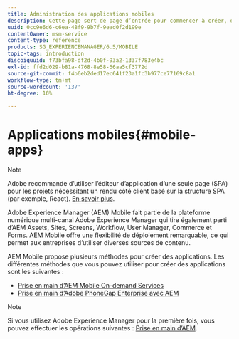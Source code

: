 ```yaml
---
title: Administration des applications mobiles
description: Cette page sert de page d’entrée pour commencer à créer, développer et administrer des applications mobiles.
uuid: 0cc9e6d6-c6ea-48f9-9b7f-9ead0f2d199e
contentOwner: msm-service
content-type: reference
products: SG_EXPERIENCEMANAGER/6.5/MOBILE
topic-tags: introduction
discoiquuid: f73bfa98-df2d-4b0f-93a2-1337f783e4bc
exl-id: ffd2d029-b81a-4768-8e58-66aa5cf3772d
source-git-commit: f4b6eb2ded17ec641f23a1fc3b977ce77169c8a1
workflow-type: tm+mt
source-wordcount: '137'
ht-degree: 16%

---
```


# Applications mobiles{#mobile-apps}

>[!NOTE]
>
>Adobe recommande d’utiliser l’éditeur d’application d’une seule page (SPA) pour les projets nécessitant un rendu côté client basé sur la structure SPA (par exemple, React). [En savoir plus](/help/sites-developing/spa-overview.md).

Adobe Experience Manager (AEM) Mobile fait partie de la plateforme numérique multi-canal Adobe Experience Manager qui tire également parti d’AEM Assets, Sites, Screens, Workflow, User Manager, Commerce et Forms. AEM Mobile offre une flexibilité de déploiement remarquable, ce qui permet aux entreprises d’utiliser diverses sources de contenu.

AEM Mobile propose plusieurs méthodes pour créer des applications. Les différentes méthodes que vous pouvez utiliser pour créer des applications sont les suivantes :

* [Prise en main d’AEM Mobile On-demand Services](/help/mobile/aem-mobile-on-demand.md)
* [Prise en main d’Adobe PhoneGap Enterprise avec AEM](/help/mobile/developing-in-phonegap.md)

>[!NOTE]
>
>Si vous utilisez Adobe Experience Manager pour la première fois, vous pouvez effectuer les opérations suivantes : [Prise en main d’AEM](/help/sites-deploying/deploy.md).
